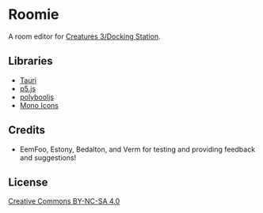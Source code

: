 # Roomie
A room editor for [Creatures 3/Docking Station](https://creatures.wiki/Docking_Station).

## Libraries
* [Tauri](https://tauri.app/)
* [p5.js](https://p5js.org/)
* [polybooljs](https://github.com/velipso/polybooljs)
* [Mono Icons](https://icons.mono.company/)

## Credits
* EemFoo, Estony, Bedalton, and Verm for testing and providing feedback and suggestions!

## License
[Creative Commons BY-NC-SA 4.0]( https://creativecommons.org/licenses/by-nc-sa/4.0/)

